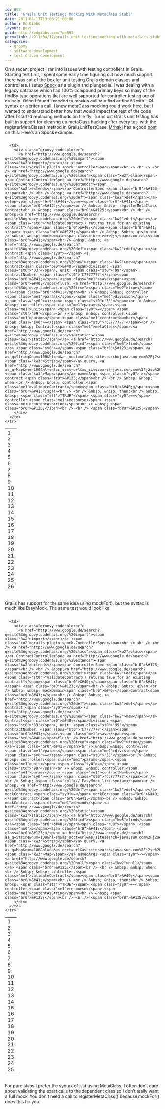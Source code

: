 ```yaml
---
id: 893
title: 'Grails Unit Testing: Mocking With MetaClass Stubs'
date: 2011-04-17T13:06:21+00:00
author: Ed Gibbs
layout: post
guid: http://edgibbs.com/?p=893
permalink: /2011/04/17/grails-unit-testing-mocking-with-metaclass-stubs/
categories:
  - groovy
  - software development
  - test driven development
---
```

On a recent project I ran into issues with testing controllers in Grails. Starting test first, I spent some early time figuring out how much support there was out of the box for unit testing Grails domain classes and controllers. I setup [Spock](http://code.google.com/p/spock/) as a plugin and plunged in. I was dealing with a legacy database which had 100% compound primary keys so many of the findBy type operations that are well supported for controller testing are of no help. Often I found I needed to mock a call to a find or findAll with HQL syntax or a criteria call. I knew metaClass mocking could work here, but I wanted to understand better how that would impact the rest of the code after I started replacing methods on the fly. Turns out Grails unit testing has built in support for cleaning up metaClass hacking after every test with the registerMetaClass() method in GrailsUnitTestCase. [Mrhaki](http://mrhaki.blogspot.com/) has a good [post](http://mrhaki.blogspot.com/2010/03/grails-goodness-using-metaclass-with.html) on this. Here&#8217;s an Spock example:

<div class="codecolorer-container groovy vibrant overflow-off" style="overflow:auto;white-space:nowrap;">
  <table cellspacing="0" cellpadding="0">
    <tr>
      <td class="line-numbers">
        <div>
          1<br />2<br />3<br />4<br />5<br />6<br />7<br />8<br />9<br />10<br />11<br />12<br />13<br />14<br />15<br />16<br />17<br />18<br />19<br />20<br />21<br />22<br />23<br />24<br />25<br />26<br />
        </div>
      </td>
      
      <td>
        <div class="groovy codecolorer">
          <a href="http://www.google.de/search?q=site%3Agroovy.codehaus.org/%20import"><span class="kw2">import</span></a> <span class="co2">grails.plugin.spock.ControllerSpec</span><br /> <br /> <br /> <a href="http://www.google.de/search?q=site%3Agroovy.codehaus.org/%20class"><span class="kw2">class</span></a> ContractControllerSpec <a href="http://www.google.de/search?q=site%3Agroovy.codehaus.org/%20extends"><span class="kw2">extends</span></a> ControllerSpec <span class="br0">&#123;</span><br /> <br /> &nbsp; <a href="http://www.google.de/search?q=site%3Agroovy.codehaus.org/%20def"><span class="kw2">def</span></a> setup<span class="br0">&#40;</span><span class="br0">&#41;</span> <span class="br0">&#123;</span><br /> &nbsp; &nbsp; registerMetaClass Contract<br /> &nbsp; <span class="br0">&#125;</span><br /> <br /> &nbsp;<a href="http://www.google.de/search?q=site%3Agroovy.codehaus.org/%20def"><span class="kw2">def</span></a> <span class="st0">"validateContract() returns true for an existing contract"</span><span class="br0">&#40;</span><span class="br0">&#41;</span> <span class="br0">&#123;</span><br /> &nbsp; &nbsp; given:<br /> &nbsp; &nbsp; mockDomain<span class="br0">&#40;</span>Contract<span class="br0">&#41;</span><br /> &nbsp; &nbsp; <a href="http://www.google.de/search?q=site%3Agroovy.codehaus.org/%20def"><span class="kw2">def</span></a> contract <span class="sy0">=</span> <a href="http://www.google.de/search?q=site%3Agroovy.codehaus.org/%20new"><span class="kw2">new</span></a> Contract<span class="br0">&#40;</span>division: <span class="st0">'33'</span>, unit: <span class="st0">'99'</span>, contractNumber: <span class="st0">'C7777777'</span><span class="br0">&#41;</span>.<span class="me1">save</span><span class="br0">&#40;</span>flush: <a href="http://www.google.de/search?q=site%3Agroovy.codehaus.org/%20true"><span class="kw2">true</span></a><span class="br0">&#41;</span><br /> &nbsp; &nbsp; controller.<span class="me1">params</span>.<span class="me1">division</span> <span class="sy0">=</span> <span class="st0">'33'</span><br /> &nbsp; &nbsp; controller.<span class="me1">params</span>.<span class="me1">unit</span> <span class="sy0">=</span> <span class="st0">'99'</span><br /> &nbsp; &nbsp; controller.<span class="me1">params</span>.<span class="me1">contractNumber</span> <span class="sy0">=</span> <span class="st0">'C7777777'</span><br /> &nbsp; &nbsp; Contract.<span class="me1">metaClass</span>.<a href="http://www.google.de/search?q=site%3Agroovy.codehaus.org/%20static"><span class="kw2">static</span></a>.<a href="http://www.google.de/search?q=site%3Agroovy.codehaus.org/%20find"><span class="kw5">find</span></a> <span class="sy0">=</span> <span class="br0">&#123;</span> <a href="http://www.google.de/search?as_q=String&num=100&hl=en&as_occt=url&as_sitesearch=java.sun.com%2Fj2se%2F1%2E5%2E0%2Fdocs%2Fapi%2F"><span class="kw3">String</span></a> query, <a href="http://www.google.de/search?as_q=Map&num=100&hl=en&as_occt=url&as_sitesearch=java.sun.com%2Fj2se%2F1%2E5%2E0%2Fdocs%2Fapi%2F"><span class="kw3">Map</span></a> namedArgs <span class="sy0">-></span> contract <span class="br0">&#125;</span><br /> <br /> &nbsp; &nbsp; when:<br /> &nbsp; &nbsp; controller.<span class="me1">validateContract</span><span class="br0">&#40;</span><span class="br0">&#41;</span><br /> <br /> &nbsp; &nbsp; then:<br /> &nbsp; &nbsp; <span class="st0">"TRUE"</span> <span class="sy0">==</span> controller.<span class="me1">response</span>.<span class="me1">contentAsString</span><br /> &nbsp; <span class="br0">&#125;</span><br /> <br /> <span class="br0">&#125;</span>
        </div>
      </td>
    </tr>
  </table>
</div>

Grails has support for the same idea using mockFor(), but the syntax is much like EasyMock. The same test would look like:

<div class="codecolorer-container groovy vibrant overflow-off" style="overflow:auto;white-space:nowrap;">
  <table cellspacing="0" cellpadding="0">
    <tr>
      <td class="line-numbers">
        <div>
          1<br />2<br />3<br />4<br />5<br />6<br />7<br />8<br />9<br />10<br />11<br />12<br />13<br />14<br />15<br />16<br />17<br />18<br />19<br />20<br />21<br />22<br />23<br />24<br />25<br />
        </div>
      </td>
      
      <td>
        <div class="groovy codecolorer">
          <a href="http://www.google.de/search?q=site%3Agroovy.codehaus.org/%20import"><span class="kw2">import</span></a> <span class="co2">grails.plugin.spock.ControllerSpec</span><br /> <br /> <br /> <a href="http://www.google.de/search?q=site%3Agroovy.codehaus.org/%20class"><span class="kw2">class</span></a> ContractControllerSpec <a href="http://www.google.de/search?q=site%3Agroovy.codehaus.org/%20extends"><span class="kw2">extends</span></a> ControllerSpec <span class="br0">&#123;</span><br /> <br /> &nbsp;<a href="http://www.google.de/search?q=site%3Agroovy.codehaus.org/%20def"><span class="kw2">def</span></a> <span class="st0">"validateContract() returns true for an existing contract"</span><span class="br0">&#40;</span><span class="br0">&#41;</span> <span class="br0">&#123;</span><br /> &nbsp; &nbsp; given:<br /> &nbsp; &nbsp; mockDomain<span class="br0">&#40;</span>Contract<span class="br0">&#41;</span><br /> &nbsp; &nbsp; <a href="http://www.google.de/search?q=site%3Agroovy.codehaus.org/%20def"><span class="kw2">def</span></a> contract <span class="sy0">=</span> <a href="http://www.google.de/search?q=site%3Agroovy.codehaus.org/%20new"><span class="kw2">new</span></a> Contract<span class="br0">&#40;</span>division: <span class="st0">'33'</span>, unit: <span class="st0">'99'</span>, contractNumber: <span class="st0">'C7777777'</span><span class="br0">&#41;</span>.<span class="me1">save</span><span class="br0">&#40;</span>flush: <a href="http://www.google.de/search?q=site%3Agroovy.codehaus.org/%20true"><span class="kw2">true</span></a><span class="br0">&#41;</span><br /> &nbsp; &nbsp; controller.<span class="me1">params</span>.<span class="me1">division</span> <span class="sy0">=</span> <span class="st0">'33'</span><br /> &nbsp; &nbsp; controller.<span class="me1">params</span>.<span class="me1">unit</span> <span class="sy0">=</span> <span class="st0">'99'</span><br /> &nbsp; &nbsp; controller.<span class="me1">params</span>.<span class="me1">contractNumber</span> <span class="sy0">=</span> <span class="st0">'C7777777'</span><br /> <br /> &nbsp; <span class="co1">// EasyMock like syntax</span><br /> &nbsp; <a href="http://www.google.de/search?q=site%3Agroovy.codehaus.org/%20def"><span class="kw2">def</span></a> mockContract <span class="sy0">=</span> mockFor<span class="br0">&#40;</span>Contract<span class="br0">&#41;</span><br /> &nbsp; &nbsp; mockContract.<span class="me1">demand</span>.<a href="http://www.google.de/search?q=site%3Agroovy.codehaus.org/%20static"><span class="kw2">static</span></a>.<a href="http://www.google.de/search?q=site%3Agroovy.codehaus.org/%20find"><span class="kw5">find</span></a><span class="br0">&#40;</span><span class="nu0"></span>..<span class="nu0">5</span><span class="br0">&#41;</span> <span class="br0">&#123;</span> <a href="http://www.google.de/search?as_q=String&num=100&hl=en&as_occt=url&as_sitesearch=java.sun.com%2Fj2se%2F1%2E5%2E0%2Fdocs%2Fapi%2F"><span class="kw3">String</span></a> query, <a href="http://www.google.de/search?as_q=Map&num=100&hl=en&as_occt=url&as_sitesearch=java.sun.com%2Fj2se%2F1%2E5%2E0%2Fdocs%2Fapi%2F"><span class="kw3">Map</span></a> namedArgs <span class="sy0">-></span> <a href="http://www.google.de/search?q=site%3Agroovy.codehaus.org/%20null"><span class="kw2">null</span></a> <span class="br0">&#125;</span><br /> <br /> &nbsp; &nbsp; when:<br /> &nbsp; &nbsp; controller.<span class="me1">validateContract</span><span class="br0">&#40;</span><span class="br0">&#41;</span><br /> <br /> &nbsp; &nbsp; then:<br /> &nbsp; &nbsp; <span class="st0">"TRUE"</span> <span class="sy0">==</span> controller.<span class="me1">response</span>.<span class="me1">contentAsString</span><br /> &nbsp; <span class="br0">&#125;</span><br /> <br /> <span class="br0">&#125;</span>
        </div>
      </td>
    </tr>
  </table>
</div>

For pure stubs I prefer the syntax of just using MetaClass. I often don&#8217;t care about validating the exact calls to the dependent class so I don&#8217;t really want a full mock. You don&#8217;t need a call to registerMetaClass() because mockFor() does this for you.